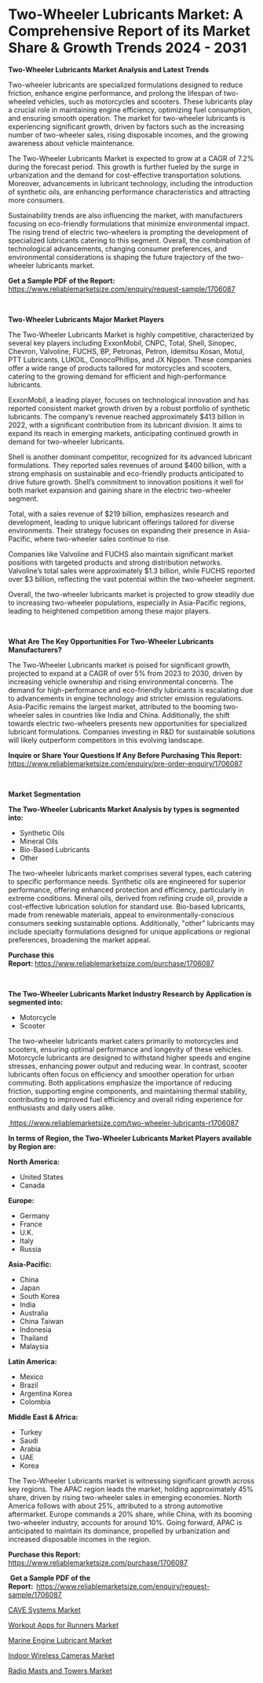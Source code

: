 <p><h1>Two-Wheeler Lubricants Market: A Comprehensive Report of its Market Share & Growth Trends 2024 - 2031</h1></p><p><strong>Two-Wheeler Lubricants Market Analysis and Latest Trends</strong></p>
<p><p>Two-wheeler lubricants are specialized formulations designed to reduce friction, enhance engine performance, and prolong the lifespan of two-wheeled vehicles, such as motorcycles and scooters. These lubricants play a crucial role in maintaining engine efficiency, optimizing fuel consumption, and ensuring smooth operation. The market for two-wheeler lubricants is experiencing significant growth, driven by factors such as the increasing number of two-wheeler sales, rising disposable incomes, and the growing awareness about vehicle maintenance.</p><p>The Two-Wheeler Lubricants Market is expected to grow at a CAGR of 7.2% during the forecast period. This growth is further fueled by the surge in urbanization and the demand for cost-effective transportation solutions. Moreover, advancements in lubricant technology, including the introduction of synthetic oils, are enhancing performance characteristics and attracting more consumers. </p><p>Sustainability trends are also influencing the market, with manufacturers focusing on eco-friendly formulations that minimize environmental impact. The rising trend of electric two-wheelers is prompting the development of specialized lubricants catering to this segment. Overall, the combination of technological advancements, changing consumer preferences, and environmental considerations is shaping the future trajectory of the two-wheeler lubricants market.</p></p>
<p><strong>Get a Sample PDF of the Report:&nbsp;</strong> <a href="https://www.reliablemarketsize.com/enquiry/request-sample/1706087?utm_campaign=1506&utm_medium=2&utm_source=Github&utm_content=ia&utm_term=21102024&utm_id=two-wheeler-lubricants">https://www.reliablemarketsize.com/enquiry/request-sample/1706087</a></p>
<p>&nbsp;</p>
<p><strong>Two-Wheeler Lubricants Major Market Players</strong></p>
<p><p>The Two-Wheeler Lubricants Market is highly competitive, characterized by several key players including ExxonMobil, CNPC, Total, Shell, Sinopec, Chevron, Valvoline, FUCHS, BP, Petronas, Petron, Idemitsu Kosan, Motul, PTT Lubricants, LUKOIL, ConocoPhillips, and JX Nippon. These companies offer a wide range of products tailored for motorcycles and scooters, catering to the growing demand for efficient and high-performance lubricants.</p><p>ExxonMobil, a leading player, focuses on technological innovation and has reported consistent market growth driven by a robust portfolio of synthetic lubricants. The company’s revenue reached approximately $413 billion in 2022, with a significant contribution from its lubricant division. It aims to expand its reach in emerging markets, anticipating continued growth in demand for two-wheeler lubricants.</p><p>Shell is another dominant competitor, recognized for its advanced lubricant formulations. They reported sales revenues of around $400 billion, with a strong emphasis on sustainable and eco-friendly products anticipated to drive future growth. Shell’s commitment to innovation positions it well for both market expansion and gaining share in the electric two-wheeler segment.</p><p>Total, with a sales revenue of $219 billion, emphasizes research and development, leading to unique lubricant offerings tailored for diverse environments. Their strategy focuses on expanding their presence in Asia-Pacific, where two-wheeler sales continue to rise.</p><p>Companies like Valvoline and FUCHS also maintain significant market positions with targeted products and strong distribution networks. Valvoline’s total sales were approximately $1.3 billion, while FUCHS reported over $3 billion, reflecting the vast potential within the two-wheeler segment.</p><p>Overall, the two-wheeler lubricants market is projected to grow steadily due to increasing two-wheeler populations, especially in Asia-Pacific regions, leading to heightened competition among these major players.</p></p>
<p>&nbsp;</p>
<p><strong>What Are The Key Opportunities For Two-Wheeler Lubricants Manufacturers?</strong></p>
<p><p>The Two-Wheeler Lubricants market is poised for significant growth, projected to expand at a CAGR of over 5% from 2023 to 2030, driven by increasing vehicle ownership and rising environmental concerns. The demand for high-performance and eco-friendly lubricants is escalating due to advancements in engine technology and stricter emission regulations. Asia-Pacific remains the largest market, attributed to the booming two-wheeler sales in countries like India and China. Additionally, the shift towards electric two-wheelers presents new opportunities for specialized lubricant formulations. Companies investing in R&D for sustainable solutions will likely outperform competitors in this evolving landscape.</p></p>
<p><strong>Inquire or Share Your Questions If Any Before Purchasing This Report:</strong> <a href="https://www.reliablemarketsize.com/enquiry/pre-order-enquiry/1706087?utm_campaign=1506&utm_medium=2&utm_source=Github&utm_content=ia&utm_term=21102024&utm_id=two-wheeler-lubricants">https://www.reliablemarketsize.com/enquiry/pre-order-enquiry/1706087</a></p>
<p>&nbsp;</p>
<p><strong>Market Segmentation</strong></p>
<p><strong>The Two-Wheeler Lubricants Market Analysis by types is segmented into:</strong></p>
<p><ul><li>Synthetic Oils</li><li>Mineral Oils</li><li>Bio-Based Lubricants</li><li>Other</li></ul></p>
<p><p>The two-wheeler lubricants market comprises several types, each catering to specific performance needs. Synthetic oils are engineered for superior performance, offering enhanced protection and efficiency, particularly in extreme conditions. Mineral oils, derived from refining crude oil, provide a cost-effective lubrication solution for standard use. Bio-based lubricants, made from renewable materials, appeal to environmentally-conscious consumers seeking sustainable options. Additionally, "other" lubricants may include specialty formulations designed for unique applications or regional preferences, broadening the market appeal.</p></p>
<p><strong>Purchase this Report:&nbsp;</strong><a href="https://www.reliablemarketsize.com/purchase/1706087?utm_campaign=1506&utm_medium=2&utm_source=Github&utm_content=ia&utm_term=21102024&utm_id=two-wheeler-lubricants">https://www.reliablemarketsize.com/purchase/1706087</a></p>
<p>&nbsp;</p>
<p><strong>The Two-Wheeler Lubricants Market Industry Research by Application is segmented into:</strong></p>
<p><ul><li>Motorcycle</li><li>Scooter</li></ul></p>
<p><p>The two-wheeler lubricants market caters primarily to motorcycles and scooters, ensuring optimal performance and longevity of these vehicles. Motorcycle lubricants are designed to withstand higher speeds and engine stresses, enhancing power output and reducing wear. In contrast, scooter lubricants often focus on efficiency and smoother operation for urban commuting. Both applications emphasize the importance of reducing friction, supporting engine components, and maintaining thermal stability, contributing to improved fuel efficiency and overall riding experience for enthusiasts and daily users alike.</p></p>
<p><a href="https://www.reliablemarketsize.com/two-wheeler-lubricants-r1706087?utm_campaign=1506&utm_medium=2&utm_source=Github&utm_content=ia&utm_term=21102024&utm_id=two-wheeler-lubricants">&nbsp;https://www.reliablemarketsize.com/two-wheeler-lubricants-r1706087</a></p>
<p><strong>In terms of Region, the Two-Wheeler Lubricants Market Players available by Region are:</strong></p>
<p>
    <p> <strong> North America: </strong>
        <ul>
            <li>United States</li>
            <li>Canada</li>
        </ul>
        </p> 
    <p> <strong> Europe: </strong>
        <ul>
            <li>Germany</li>
            <li>France</li>
            <li>U.K.</li>
            <li>Italy</li>
            <li>Russia</li>
        </ul>
        </p> 
    <p> <strong> Asia-Pacific: </strong>
        <ul>
            <li>China</li>
            <li>Japan</li>
            <li>South Korea</li>
            <li>India</li>
            <li>Australia</li>
            <li>China Taiwan</li>
            <li>Indonesia</li>
            <li>Thailand</li>
            <li>Malaysia</li>
        </ul>
        </p> 
    <p> <strong> Latin America: </strong>
        <ul>
            <li>Mexico</li>
            <li>Brazil</li>
            <li>Argentina Korea</li>
            <li>Colombia</li>
        </ul>
        </p> 
    <p> <strong> Middle East & Africa: </strong>
        <ul>
            <li>Turkey</li>
            <li>Saudi</li>
            <li>Arabia</li>
            <li>UAE</li>
            <li>Korea</li>
        </ul>
    </p>
    </p>
<p><p>The Two-Wheeler Lubricants market is witnessing significant growth across key regions. The APAC region leads the market, holding approximately 45% share, driven by rising two-wheeler sales in emerging economies. North America follows with about 25%, attributed to a strong automotive aftermarket. Europe commands a 20% share, while China, with its booming two-wheeler industry, accounts for around 10%. Going forward, APAC is anticipated to maintain its dominance, propelled by urbanization and increased disposable incomes in the region.</p></p>
<p><strong>Purchase this Report: </strong><a href="https://www.reliablemarketsize.com/purchase/1706087?utm_campaign=1506&utm_medium=2&utm_source=Github&utm_content=ia&utm_term=21102024&utm_id=two-wheeler-lubricants">https://www.reliablemarketsize.com/purchase/1706087</a></p>
<p>&nbsp;<strong>Get a Sample PDF of the Report:&nbsp;&nbsp;</strong><a href="https://www.reliablemarketsize.com/enquiry/request-sample/1706087?utm_campaign=1506&utm_medium=2&utm_source=Github&utm_content=ia&utm_term=21102024&utm_id=two-wheeler-lubricants">https://www.reliablemarketsize.com/enquiry/request-sample/1706087</a></p>
<p><strong></strong></p>
<p><p><a href="https://issuu.com/reportprime-2/docs/cave-systems-market-size-2030.pptx_82709bed116a0c?utm_campaign=1506&utm_medium=2&utm_source=Github&utm_content=ia&utm_term=21102024&utm_id=two-wheeler-lubricants">CAVE Systems Market</a></p><p><a href="https://www.linkedin.com/pulse/workout-apps-runners-market-global-share-ranking-overall-ir7vf?utm_campaign=1506&utm_medium=2&utm_source=Github&utm_content=ia&utm_term=21102024&utm_id=two-wheeler-lubricants">Workout Apps for Runners Market</a></p><p><a href="https://github.com/Chiragrp22/Market-Research-Report-List-6/blob/main/marine-engine-lubricant-market.md?utm_campaign=1506&utm_medium=2&utm_source=Github&utm_content=ia&utm_term=21102024&utm_id=two-wheeler-lubricants">Marine Engine Lubricant Market</a></p><p><a href="https://issuu.com/reportprime-2/docs/indoor-wireless-cameras-market-size_82550da58aa9e6?utm_campaign=1506&utm_medium=2&utm_source=Github&utm_content=ia&utm_term=21102024&utm_id=two-wheeler-lubricants">Indoor Wireless Cameras Market</a></p><p><a href="https://www.linkedin.com/pulse/evolution-radio-masts-towers-market-key-shifts-from-2024-ren7f?utm_campaign=1506&utm_medium=2&utm_source=Github&utm_content=ia&utm_term=21102024&utm_id=two-wheeler-lubricants">Radio Masts and Towers Market</a></p></p>